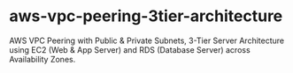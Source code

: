 # aws-vpc-peering-3tier-architecture
AWS VPC Peering with Public &amp; Private Subnets, 3-Tier Server Architecture using EC2 (Web &amp; App Server) and RDS (Database Server) across Availability Zones.
